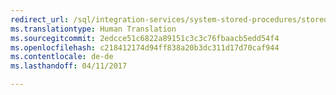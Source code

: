 ```yaml
--- 
redirect_url: /sql/integration-services/system-stored-procedures/stored-procedures-integration-services-catalog
ms.translationtype: Human Translation
ms.sourcegitcommit: 2edcce51c6822a89151c3c3c76fbaacb5edd54f4
ms.openlocfilehash: c218412174d94ff838a20b3dc311d17d70caf944
ms.contentlocale: de-de
ms.lasthandoff: 04/11/2017

--- 
```


